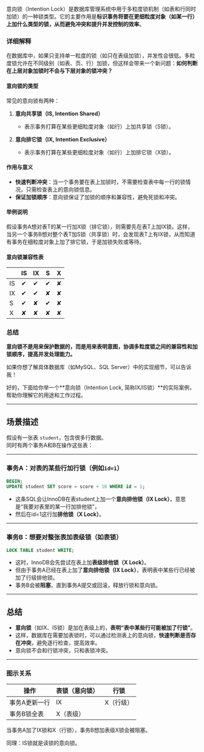 意向锁（Intention Lock）是数据库管理系统中用于多粒度锁机制（如表和行同时加锁）的一种锁类型。它的主要作用是**标识事务将要在更细粒度对象（如某一行）上加什么类型的锁，从而避免冲突和提升并发控制的效率**。

### 详细解释

在数据库中，如果只支持单一粒度的锁（如只在表级加锁），并发性会很低。多粒度锁允许在不同级别（如表、页、行）加锁，但这样会带来一个新问题：**如何判断在上层对象加锁时不会与下层对象的锁冲突？**

#### 意向锁的类型
常见的意向锁有两种：

1. **意向共享锁（IS, Intention Shared）**
   - 表示事务打算在某些更细粒度对象（如行）上加共享锁（S锁）。

2. **意向排它锁（IX, Intention Exclusive）**
   - 表示事务打算在某些更细粒度对象（如行）上加排它锁（X锁）。

#### 作用与意义

- **快速判断冲突**：当一个事务要在表上加锁时，不需要检查表中每一行的锁情况，只需检查表上的意向锁信息。
- **保证加锁顺序**：意向锁保证了加锁的顺序和兼容性，避免死锁和冲突。

#### 举例说明

假设事务A想对表T的某一行加X锁（排它锁），则需要先在表T上加IX锁。这样，当另一个事务B想对整个表T加S锁（共享锁）时，会发现表T上有IX锁，从而知道有事务在细粒度对象上加了排它锁，于是加锁失败或等待。

#### 意向锁兼容性表

|      | IS   | IX   | S    | X    |
| ---- | ---- | ---- | ---- | ---- |
| IS   | ✔    | ✔    | ✔    | ✘    |
| IX   | ✔    | ✔    | ✘    | ✘    |
| S    | ✔    | ✘    | ✔    | ✘    |
| X    | ✘    | ✘    | ✘    | ✘    |

### 总结

**意向锁不是用来保护数据的，而是用来表明意图，协调多粒度锁之间的兼容性和加锁顺序，提高并发处理能力。**

如果你想了解具体数据库（如MySQL、SQL Server）中的实现细节，可以告诉我！



好的，下面给你举一个**意向锁（Intention Lock, 简称IX/IS锁）**的实际案例，帮助你理解它的用途和工作过程。

---

## 场景描述

假设有一张表 `student`，包含很多行数据。  
同时有两个事务A和B在操作这张表：

---

### 事务A：对表的某些行加行锁（例如`id=1`）

```sql
BEGIN;
UPDATE student SET score = score + 10 WHERE id = 1;
```

- 这条SQL会让InnoDB在表student上加一个**意向排他锁（IX Lock）**，意思是“我要对表里的某一行加排他锁”，
- 然后在id=1这行加**排他锁（X Lock）**。

---

### 事务B：想要对整张表加表级锁（如表锁）

```sql
LOCK TABLE student WRITE;
```

- 这时，InnoDB会先尝试在表上加**表级排他锁（X Lock）**。
- 但由于事务A已经在表上加了**意向排他锁（IX Lock）**，表明表中某些行已经被加了行级排他锁。
- 事务B会被**阻塞**，直到事务A提交或回滚，释放行锁和意向锁。

---

## 总结

- **意向锁**（如IX、IS锁）是加在表级上的，**表明“表中某些行可能被加了行锁”**。
- 这样，数据库在需要加表锁时，可以通过检测表上的意向锁，**快速判断是否存在冲突**，避免逐行检查，提高效率。
- 意向锁不会和行锁冲突，只和表锁冲突。

---

### 图示关系

| 操作          | 表锁（意向锁） | 行锁      |
| ------------- | -------------- | --------- |
| 事务A更新一行 | IX             | X（行级） |
| 事务B锁全表   | X（表级）      |           |

当事务A加了IX锁和X（行锁），事务B想加表级X锁会被阻塞。



同理：IS锁就是读锁的意向锁。